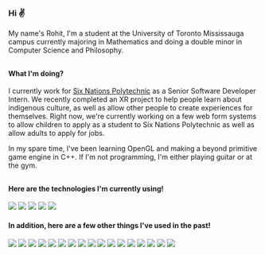 <!-- **rohitrtk/rohitrtk** is a ✨ _special_ ✨ repository because its `README.md` (this file) appears on your GitHub profile. -->

### Hi ✌️

My name's Rohit, I'm a student at the University of Toronto Mississauga campus currently majoring in Mathematics and doing a double minor in Computer Science and Philosophy.

##

#### What I'm doing?
I currently work for [Six Nations Polytechnic](https://www.snpolytechnic.com/) as a Senior Software Developer Intern. We recently completed an XR project to help people learn about indigenous culture, as well as allow other people to create experiences for themselves. Right now, we're currently working on a few web form systems to allow children to apply as a student to Six Nations Polytechnic as well as allow adults to apply for jobs.

In my spare time, I've been learning OpenGL and making a beyond primitive game engine in C++. If I'm not programming, I'm either playing guitar or at the gym.

##

#### Here are the technologies I'm currently using!

![](https://img.shields.io/badge/PHP-404040?style=flat&logo=php)
![](https://img.shields.io/badge/JavaScript-404040?style=flat&logo=javascript)
![](https://img.shields.io/badge/Bootstrap-404040?style=flat&logo=bootstrap)
![](https://img.shields.io/badge/MySQL-404040?style=flat&logo=mysql)
![](https://img.shields.io/badge/cPanel-404040?style=flat&logo=cpanel)

#### In addition, here are a few other things I've used in the past!
![](https://img.shields.io/badge/C%2B%2B-404040?style=flat&logo=cplusplus)
![](https://img.shields.io/badge/C-404040?style=flat&logo=c)
![](https://img.shields.io/badge/C%23-404040?style=flat&logo=csharp)
![](https://img.shields.io/badge/Java-404040?style=flat&logo=java)
![](https://img.shields.io/badge/Python-404040?style=flat&logo=python)
![](https://img.shields.io/badge/Node.JS-404040?style=flat&logo=nodedotjs)
![](https://img.shields.io/badge/TypeScript-404040?style=flat&logo=typescript)
![](https://img.shields.io/badge/React-404040?style=flat&logo=react)
![](https://img.shields.io/badge/Angular-404040?style=flat&logo=angular)
![](https://img.shields.io/badge/Qt-404040?style=flat&logo=qt)
![](https://img.shields.io/badge/Electron-404040?style=flat&logo=electron)
![](https://img.shields.io/badge/Azure-404040?style=flat&logo=microsoftazure)
![](https://img.shields.io/badge/Firebase-404040?style=flat&logo=firebase)
![](https://img.shields.io/badge/MongoDB-404040?style=flat&logo=mongodb)
![](https://img.shields.io/badge/AFrame-404040?style=flat&logo=aframe)
![](https://img.shields.io/badge/Unity-404040?style=flat&logo=unity)
![](https://img.shields.io/badge/Unreal%20Engine-404040?style=flat&logo=unrealengine)
